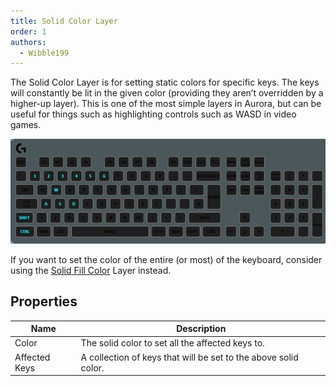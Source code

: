 ```yaml
---
title: Solid Color Layer
order: 1
authors:
  - Wibble199
---
```


The Solid Color Layer is for setting static colors for specific keys. The keys will constantly be lit in the given color (providing they aren’t overridden by a higher-up layer). This is one of the most simple layers in Aurora, but can be useful for things such as highlighting controls such as WASD in video games.

![A Solid Color Layer lighting common video game control keys](../../assets/img/layer-solid-color.png)

If you want to set the color of the entire (or most) of the keyboard, consider using the [Solid Fill Color](./solid-fill-color.html) Layer instead.

## Properties

Name|Description
-|-
Color|The solid color to set all the affected keys to.
Affected Keys|A collection of keys that will be set to the above solid color.
